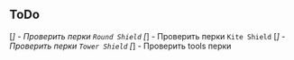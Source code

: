 ## ToDo

[*] - Проверить перки `Round Shield`
[*] - Проверить перки `Kite Shield`
[*] - Проверить перки `Tower Shield`
[*] - Проверить tools перки